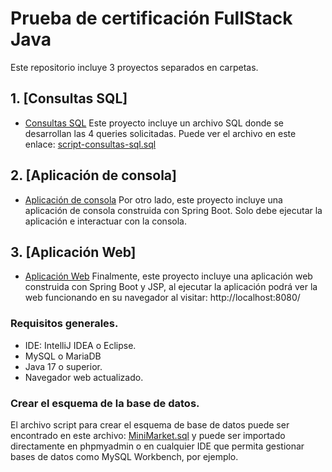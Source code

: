 # Prueba de certificación FullStack Java
Este repositorio incluye 3 proyectos separados en carpetas.

## 1. [Consultas SQL]

- [Consultas SQL](1-consultas-sql) Este proyecto incluye un archivo SQL donde se desarrollan las 4 queries solicitadas.
Puede ver el archivo en este enlace: [script-consultas-sql.sql](1-consultas-sql/script-consultas-sql.sql)

## 2. [Aplicación de consola]

- [Aplicación de consola](2-app-consola-algoritmos) Por otro lado, este proyecto incluye una aplicación de consola construida con Spring Boot.
Solo debe ejecutar la aplicación e interactuar con la consola.

## 3. [Aplicación Web]

- [Aplicación Web](3-app-web) Finalmente, este proyecto incluye una aplicación web construida con Spring Boot y JSP, al ejecutar
la aplicación podrá ver la web funcionando en su navegador al visitar: http://localhost:8080/

### Requisitos generales.

- IDE: IntelliJ IDEA o Eclipse.
- MySQL o MariaDB
- Java 17 o superior.
- Navegador web actualizado.

### Crear el esquema de la base de datos.

El archivo script para crear el esquema de base de datos puede ser encontrado en este archivo: [MiniMarket.sql](4-otros-archivos/minimarket.sql)
y puede ser importado directamente en phpmyadmin o en cualquier IDE que permita gestionar bases de datos como
MySQL Workbench, por ejemplo.